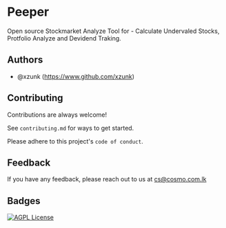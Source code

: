 
# Peeper

Open source Stockmarket Analyze Tool for - Calculate Undervaled Stocks, Protfolio Analyze and Devidend Traking.


## Authors

- @xzunk (https://www.github.com/xzunk)


## Contributing

Contributions are always welcome!

See `contributing.md` for ways to get started.

Please adhere to this project's `code of conduct`.




## Feedback

If you have any feedback, please reach out to us at cs@cosmo.com.lk


## Badges



[![AGPL License](https://img.shields.io/badge/license-AGPL-blue.svg)](http://www.gnu.org/licenses/agpl-3.0)

